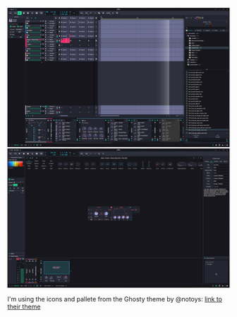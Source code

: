 ![first sreenshot](https://github.com/PatrickWulfe/horizon-bitwig-theme/blob/main/screenshots/Screenshot%202024-09-01%20010344.png)
![second screenshot](https://github.com/PatrickWulfe/horizon-bitwig-theme/blob/main/screenshots/Screenshot%202024-09-01%20010104.png)

I'm using the icons and pallete from the Ghosty theme by @notoys:
[link to their theme](https://github.com/notoyz/ghosty-theme-bitwig)
